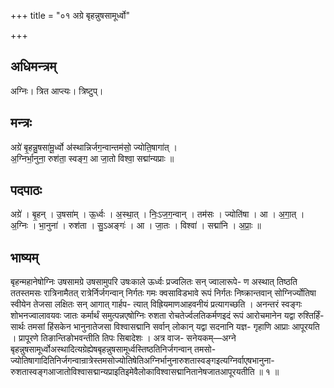 +++
title = "०१ अग्रे बृहन्नुषसामूर्ध्वो"

+++
## अधिमन्त्रम्
अग्निः। त्रित आप्त्यः। त्रिष्टुप्।

## मन्त्रः
अग्रे॑ बृ॒हन्नु॒षसा॑मू॒र्ध्वो अ॑स्थान्निर्जग॒न्वान्तम॑सो॒ ज्योति॒षागा॑त् ।  
अ॒ग्निर्भा॒नुना॒ रुश॑ता॒ स्वङ्ग॒ आ जा॒तो विश्वा॒ सद्मा॑न्यप्राः ॥

## पदपाठः
अग्रे॑ । बृ॒हन् । उ॒षसा॑म् । ऊ॒र्ध्वः । अ॒स्था॒त् । निः॒ऽज॒ग॒न्वान् । तम॑सः । ज्योति॑षा । आ । अ॒गा॒त् ।  
अ॒ग्निः । भा॒नुना॑ । रुश॑ता । सु॒ऽअङ्गः॑ । आ । जा॒तः । विश्वा॑ । सद्मा॑नि । अ॒प्राः॒ ॥

## भाष्यम्
बृहन्महानेषोग्निः उषसामग्रे उषसामुपरि उषःकाले ऊर्ध्वः प्रज्वलितः सन् ज्वालारूपे- ण अस्थात् तिष्ठति ततस्तमसः रात्रिनामैतत् रात्रेर्निर्जगन्वान् निर्गतः गमः क्वसाविडभावे रूपं निर्गतः निष्क्रान्तवान् सोग्निर्ज्योतिषा स्वीयेन तेजसा लक्षितः सन् आगात् गार्हप- त्यात् विह्रियमाणआहवनीयं प्रत्यागच्छति । अनन्तरं स्वङ्गः शोभनज्वालावयवः जातः कर्मार्थं समुत्पन्नएषोग्निः रुशता रोचतेर्ज्वलतिकर्मणइदं रूपं आरोचमानेन यद्वा रुश्तिर्हिं- सार्थः तमसां हिंसकेन भानुनातेजसा विश्वासद्मानि सर्वान् लोकान् यद्वा सदनानि यज्ञ- गृहाणि आप्राः आपूरयति । प्रापूरणे तिङान्तिङोभवन्तीति तिपः सिबादेशः । अत्र वाज- सनेयकम्—अग्ने बृहन्नुषसामूर्ध्वोअस्थादित्यग्रेह्येषबृहन्नुषसामूर्ध्वस्तिष्ठतिनिर्जगन्वान् तमसो- ज्योतिषागादितिनिर्जगन्वान्रात्रेस्तमसोज्योतिषेतिअग्निर्भानुनारुशतास्वङ्गइत्यग्निर्वाएषभानुना- रुशतास्वङ्गआजातोविश्वासद्मान्यप्राइतिइमेवैलोकाविश्वासद्मानितानेषजातआपूरयतीति ॥ १ ॥